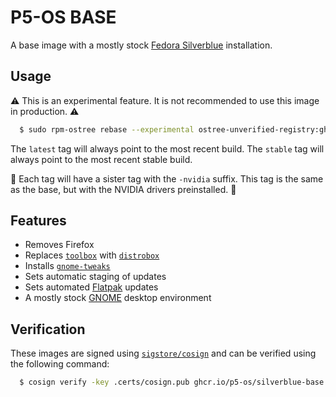 # P5-OS BASE

A base image with a mostly stock [Fedora Silverblue](https://silverblue.fedoraproject.org/) installation.

## Usage

:warning:
This is an experimental feature. It is not recommended to use this image in production. :warning:

```bash
  $ sudo rpm-ostree rebase --experimental ostree-unverified-registry:ghcr.io/p5-os/silverblue-base:stable
```

The `latest` tag will always point to the most recent build.
The `stable` tag will always point to the most recent stable build.

:construction:
Each tag will have a sister tag with the `-nvidia` suffix. This tag is the same as the base, but with the NVIDIA drivers
preinstalled.
:construction:

## Features

- Removes Firefox
- Replaces [`toolbox`](https://github.com/containers/toolbox) with [`distrobox`](https://github.com/89luca89/distrobox)
- Installs [`gnome-tweaks`](https://gitlab.gnome.org/GNOME/gnome-tweaks)
- Sets automatic staging of updates
- Sets automated [Flatpak](https://flatpak.org/) updates
- A mostly stock [GNOME](https://www.gnome.org/) desktop environment

## Verification

These images are signed using [`sigstore/cosign`](https://github.com/sigstore/cosign) and can be verified using the
following command:

```bash
  $ cosign verify -key .certs/cosign.pub ghcr.io/p5-os/silverblue-base
```
